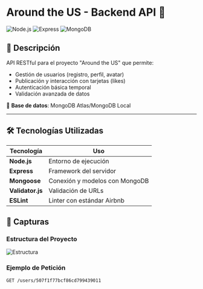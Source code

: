 # Around the US - Backend API 🚀

![Node.js](https://img.shields.io/badge/Node.js-18-green)
![Express](https://img.shields.io/badge/Express-5-blue)
![MongoDB](https://img.shields.io/badge/MongoDB-8-green)

## 📌 Descripción
API RESTful para el proyecto "Around the US" que permite:
- Gestión de usuarios (registro, perfil, avatar)
- Publicación y interacción con tarjetas (likes)
- Autenticación básica temporal
- Validación avanzada de datos

🔗 **Base de datos**: MongoDB Atlas/MongoDB Local

---

## 🛠 Tecnologías Utilizadas
| Tecnología | Uso |
|------------|-----|
| **Node.js** | Entorno de ejecución |
| **Express** | Framework del servidor |
| **Mongoose** | Conexión y modelos con MongoDB |
| **Validator.js** | Validación de URLs |
| **ESLint** | Linter con estándar Airbnb |

## 📸 Capturas
### Estructura del Proyecto
![Estructura](https://i.imgur.com/ejemplo1.png)

### Ejemplo de Petición
```bash
GET /users/507f1f77bcf86cd799439011
